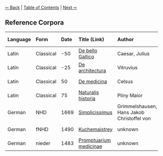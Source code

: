 [⇦ Back](https://github.com/alexanderboxer/voynich-attack/tree/main/topics/voynich_stats/2tks) | [Table of Contents](https://github.com/alexanderboxer/voynich-attack) | [Next ⇨](https://github.com/alexanderboxer/voynich-attack/tree/main/topics/latin_stats/1grams)

## Reference Corpora

|Language|Form|Date|Title (Link)|Author|Source|Words|Letters|Download Date|
|:--|:--|:--|:--|:--|:--:|--:|--:|--:|
|Latin|Classical|-50|[De bello Gallico](http://www.perseus.tufts.edu/hopper/text?doc=urn:cts:latinLit:phi0448.phi001.perseus-lat1)|Caesar, Julius|Perseus|51,185|316,358|2022-07-23|
|Latin|Classical|-25|[De architectura](http://data.perseus.org/texts/urn:cts:latinLit:phi1056.phi001.perseus-lat1)|Vitruvius|Perseus|57,533|351,564|2022-07-23|
|Latin|Classical|50|[De medicina](http://data.perseus.org/texts/urn:cts:latinLit:phi0836.phi002.perseus-lat3)|Celsus|Perseus|103,105|572,293|2022-07-24|
|Latin|Classical|75|[Naturalis historia](http://data.perseus.org/texts/urn:cts:latinLit:phi0978.phi001.perseus-lat1)|Pliny Maior|Perseus|394,371|2,334,085|2022-07-25|
|German|NHD|1669|[Simplicissimus](https://www.deutschestextarchiv.de/book/show/grimmelshausen_simplicissimus_1669)|Grimmelshausen, Hans Jakob Christoffel von|DAT|151,313|763,511|2022-07-25|
|German|fNHD|1490|[Kuchemaistrey](https://www.deutschestextarchiv.de/book/show/nn_kuchemaistrey_1490)|unknown|DAT|20,678|91,535|2022-07-16|
|German|nieder|1483|[Promptuarium medicinae](https://www.deutschestextarchiv.de/book/show/nn_promptuarium_1483)|unknown|DAT|113,705|508,080|2022-08-02|